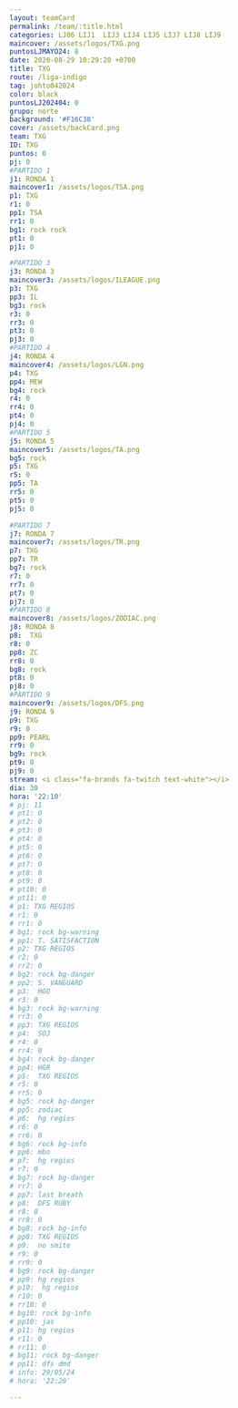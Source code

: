 ```yaml
---
layout: teamCard
permalink: /team/:title.html
categories: LJ06 LIJ1  LIJ3 LIJ4 LIJ5 LIJ7 LIJ8 LIJ9
maincover: /assets/logos/TXG.png
puntosLJMAYO24: 8
date: 2020-08-29 10:29:20 +0700
title: TXG
route: /liga-indigo
tag: johto042024
color: black
puntosLJ202404: 0
grupo: norte
background: '#F16C38'
cover: /assets/backCard.png
team: TXG
ID: TXG
puntos: 0
pj: 0
#PARTIDO 1
j1: RONDA 1
maincover1: /assets/logos/TSA.png
p1: TXG
r1: 0
pp1: TSA
rr1: 0
bg1: rock rock
pt1: 0
pj1: 0

#PARTIDO 3
j3: RONDA 3
maincover3: /assets/logos/ILEAGUE.png
p3: TXG
pp3: IL
bg3: rock
r3: 0
rr3: 0
pt3: 0
pj3: 0
#PARTIDO 4
j4: RONDA 4
maincover4: /assets/logos/LGN.png
p4: TXG 
pp4: MEW
bg4: rock
r4: 0
rr4: 0
pt4: 0
pj4: 0
#PARTIDO 5
j5: RONDA 5
maincover5: /assets/logos/TA.png
bg5: rock 
p5: TXG
r5: 0
pp5: TA
rr5: 0
pt5: 0
pj5: 0

#PARTIDO 7
j7: RONDA 7
maincover7: /assets/logos/TR.png
p7: TXG 
pp7: TR
bg7: rock 
r7: 0
rr7: 0
pt7: 0
pj7: 0
#PARTIDO 8
maincover8: /assets/logos/ZODIAC.png
j8: RONDA 8
p8:  TXG
r8: 0
pp8: ZC
rr8: 0
bg8: rock 
pt8: 0
pj8: 0
#PARTIDO 9
maincover9: /assets/logos/DFS.png
j9: RONDA 9
p9: TXG 
r9: 0
pp9: PEARL
rr9: 0
bg9: rock
pt9: 0
pj9: 0
stream: <i class="fa-brands fa-twitch text-white"></i>
dia: 30
hora: '22:10'
# pj: 11
# pt1: 0
# pt2: 0
# pt3: 0
# pt4: 0
# pt5: 0
# pt6: 0
# pt7: 0
# pt8: 0
# pt9: 0
# pt10: 0
# pt11: 0
# p1: TXG REGIOS
# r1: 0
# rr1: 0
# bg1: rock bg-warning
# pp1: T. SATISFACTION
# p2: TXG REGIOS
# r2: 0
# rr2: 0
# bg2: rock bg-danger
# pp2: S. VANGUARD
# p3:  HGO
# r3: 0
# bg3: rock bg-warning
# rr3: 0
# pp3: TXG REGIOS
# p4:  SOJ
# r4: 0
# rr4: 0
# bg4: rock bg-danger
# pp4: HGR
# p5:  TXG REGIOS
# r5: 0
# rr5: 0
# bg5: rock bg-danger
# pp5: zodiac
# p6:  hg regios
# r6: 0
# rr6: 0
# bg6: rock bg-info
# pp6: mbo
# p7:  hg regios
# r7: 0
# bg7: rock bg-danger
# rr7: 0
# pp7: last breath
# p8:  DFS RUBY
# r8: 0
# rr8: 0 
# bg8: rock bg-info
# pp8: TXG REGIOS
# p9:  no smite
# r9: 0
# rr9: 0
# bg9: rock bg-danger
# pp9: hg regios
# p10:  hg regios
# r10: 0
# rr10: 0
# bg10: rock bg-info
# pp10: jas
# p11: hg regios
# r11: 0
# rr11: 0
# bg11: rock bg-danger
# pp11: dfs dmd
# info: 29/05/24
# hora: '22:20'

---
```




